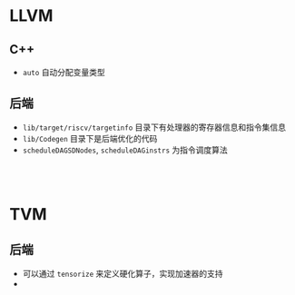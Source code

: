 # **LLVM**
## **C++**
* `auto` 自动分配变量类型

## **后端** 
*  `lib/target/riscv/targetinfo` 目录下有处理器的寄存器信息和指令集信息
*  `lib/Codegen` 目录下是后端优化的代码
*  `scheduleDAGSDNodes`, `scheduleDAGinstrs` 为指令调度算法




<br><br>


# **TVM**

## **后端**
* 可以通过 `tensorize` 来定义硬化算子，实现加速器的支持
* 